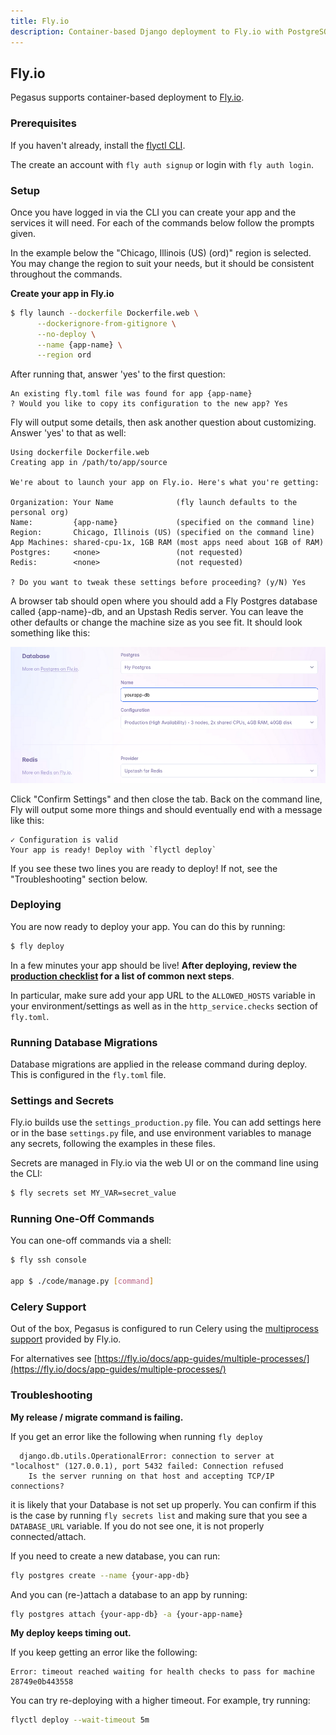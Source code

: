 ```yaml
---
title: Fly.io
description: Container-based Django deployment to Fly.io with PostgreSQL, Upstash Redis, and automated database migrations using Docker and flyctl CLI.
---
```


## Fly.io

Pegasus supports container-based deployment to [Fly.io](https://fly.io/).

### Prerequisites

If you haven't already, install the [flyctl CLI](https://fly.io/docs/hands-on/install-flyctl/).

The create an account with `fly auth signup` or login with `fly auth login`.

### Setup

Once you have logged in via the CLI you can create your app and the services it will need.
For each of the commands below follow the prompts given.

In the example below the "Chicago, Illinois (US) (ord)" region is selected. You may change
the region to suit your needs, but it should be consistent throughout the commands.

**Create your app in Fly.io**

```bash
$ fly launch --dockerfile Dockerfile.web \
      --dockerignore-from-gitignore \
      --no-deploy \
      --name {app-name} \
      --region ord
```

After running that, answer 'yes' to the first question:

```
An existing fly.toml file was found for app {app-name}
? Would you like to copy its configuration to the new app? Yes
```

Fly will output some details, then ask another question about customizing. Answer 'yes' to that as well:

```
Using dockerfile Dockerfile.web
Creating app in /path/to/app/source

We're about to launch your app on Fly.io. Here's what you're getting:

Organization: Your Name              (fly launch defaults to the personal org)
Name:         {app-name}             (specified on the command line)
Region:       Chicago, Illinois (US) (specified on the command line)
App Machines: shared-cpu-1x, 1GB RAM (most apps need about 1GB of RAM)
Postgres:     <none>                 (not requested)
Redis:        <none>                 (not requested)

? Do you want to tweak these settings before proceeding? (y/N) Yes
``` 

A browser tab should open where you should add a Fly Postgres database called {app-name}-db,
and an Upstash Redis server. You can leave the other defaults or change the machine size as you see fit.
It should look something like this:

![Fly DB config](../../../assets/images/deployment/fly-db-config.png)

Click "Confirm Settings" and then close the tab.
Back on the command line, Fly will output some more things and should eventually end with a message like this:

```
✓ Configuration is valid
Your app is ready! Deploy with `flyctl deploy`
```

If you see these two lines you are ready to deploy!
If not, see the "Troubleshooting" section below.

<!----
2. Create the app database

    ```bash
    $ fly postgres create --name {app-name}-db --region ord
    
    # ? Select Organization: My Org
    # ? Select configuration: Development - Single node, 1x shared CPU, 256MB RAM, 1GB disk
    ```

3. Attach the DB to your app

    ```bash
    $ fly postgres attach {app-name}-db -a {app-name}
    
    Postgres cluster {app-name}-db is now attached to {app-name}
    The following secret was added to <app name>:
      DATABASE_URL=postgres://.....
    ```

4. Create the Redis instance
    
    ```bash
    $ fly redis create --name {app-name}-redis --region ord
    
    ? Select Organization: My Org (my_org)
    ? Would you like to enable eviction? Yes
    ? Select an Upstash Redis plan Free: 100 MB Max Data Size
    Your Upstash Redis database {app-name}-redis is ready.
    Apps in the personal org can connect to at redis://.....

    ```

5. Set the `REDIS_URL` secret

    Using the Redis URL from the command above run:

    ```bash
    $ fly secrets set REDIS_URL={url}
    ```

--->
### Deploying

You are now ready to deploy your app.
You can do this by running:

```bash
$ fly deploy
```

In a few minutes your app should be live!
**After deploying, review the [production checklist](/deployment/production-checklist) for a list
of common next steps**.

In particular, make sure add your app URL to the `ALLOWED_HOSTS` variable in your environment/settings as well as in the
`http_service.checks` section of `fly.toml`.

### Running Database Migrations

Database migrations are applied in the release command during deploy. This is configured in the `fly.toml` file.

### Settings and Secrets

Fly.io builds use the `settings_production.py` file.
You can add settings here or in the base `settings.py` file, and use environment variables to manage any secrets,
following the examples in these files.

Secrets are managed in Fly.io via the web UI or on the command line using the CLI:

```bash
$ fly secrets set MY_VAR=secret_value
```

### Running One-Off Commands

You can one-off commands via a shell:

```bash
$ fly ssh console

app $ ./code/manage.py [command]
```

### Celery Support

Out of the box, Pegasus is configured to run Celery using the [multiprocess support][multiprocess] provided by
Fly.io.

For alternatives see [https://fly.io/docs/app-guides/multiple-processes/](https://fly.io/docs/app-guides/multiple-processes/)

[multiprocess]: https://fly.io/docs/reference/configuration/#the-processes-section
 
### Troubleshooting

**My release / migrate command is failing.**

If you get an error like the following when running `fly deploy`

```
  django.db.utils.OperationalError: connection to server at "localhost" (127.0.0.1), port 5432 failed: Connection refused
  	Is the server running on that host and accepting TCP/IP connections?
```

it is likely that your Database is not set up properly.
You can confirm if this is the case by running `fly secrets list` and making sure that you see a `DATABASE_URL` variable.
If you do not see one, it is not properly connected/attach.

If you need to create a new database, you can run:

```bash
fly postgres create --name {your-app-db}
```

And you can (re-)attach a database to an app by running:

```bash
fly postgres attach {your-app-db} -a {your-app-name}
```

**My deploy keeps timing out.**

If you keep getting an error like the following:

```
Error: timeout reached waiting for health checks to pass for machine 28749e0b443558
```

You can try re-deploying with a higher timeout. For example, try running:

```bash
flyctl deploy --wait-timeout 5m
```

